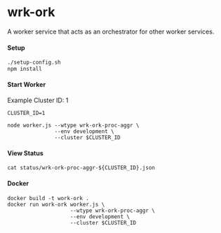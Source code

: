 # wrk-ork

A worker service that acts as an orchestrator for other worker services.

#### Setup

```bash
./setup-config.sh
npm install
```

#### Start Worker

Example Cluster ID: 1

```
CLUSTER_ID=1
```

```
node worker.js --wtype wrk-ork-proc-aggr \
               --env development \
               --cluster $CLUSTER_ID
```

#### View Status

```
cat status/wrk-ork-proc-aggr-${CLUSTER_ID}.json
```

#### Docker

```
docker build -t work-ork .
docker run work-ork worker.js \
                    --wtype wrk-ork-proc-aggr \
                    --env development \
                    --cluster $CLUSTER_ID
```

